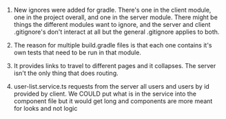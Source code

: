 1) New ignores were added for gradle. There's one in the client module, 
one in the project overall, and one in the server module. There might 
be things the different modules want to ignore, and the server and 
client .gitignore's don't interact at all but the general .gitignore 
applies to both.

2) The reason for multiple build.gradle files is that each one contains it's
own tests that need to be run in that module.

3) It provides links to travel to different pages and it collapses. The 
server isn't the only thing that does routing.

4) user-list.service.ts requests from the server all users and users
by id provided by client. We COULD put what is in the service into the component file but it
would get long and components are more meant for looks and not logic
